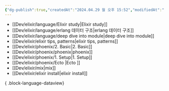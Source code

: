 ```yaml
---
{"dg-publish":true,"createdAt":"2024.04.29 월 오후 15:52","modifiedAt":"2024.04.29 월 오후 15:52","permalink":"/Dev/elixir/elixir/","dgPassFrontmatter":true}
---
```



- [[Dev/elixir/language/Elixir study\|Elixir study]]
- [[Dev/elixir/language/erlang 데이터 구조\|erlang 데이터 구조]]
- [[Dev/elixir/language/deep dive into module\|deep dive into module]]
- [[Dev/elixir/elixir tips, patterns\|elixir tips, patterns]]
- [[Dev/elixir/phoenix/2. Basic\|2. Basic]]
- [[Dev/elixir/phoenix/phoenix\|phoenix]]
- [[Dev/elixir/phoenix/1. Setup\|1. Setup]]
- [[Dev/elixir/phoenix/Ecto \|Ecto ]]
- [[Dev/elixir/mix\|mix]]
- [[Dev/elixir/elixir install\|elixir install]]

{ .block-language-dataview}